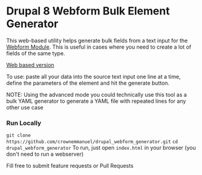 # Drupal 8 Webform Bulk Element Generator
This web-based utility helps generate bulk fields from a text input for the [Webform Module](https://www.drupal.org/project/webform).
This is useful in cases where you need to create a lot of fields of the same type.

[Web based version](https://crownemmanuel.github.io/drupal_webform_generator)

To use: paste all your data into the source text input one line at a time, define the parameters of the element and hit the generate button.

NOTE: Using the advanced mode you could technically use this tool as a bulk YAML generator to generate a YAML file with repeated lines for any other use case


### Run Locally

`git clone https://github.com/crownemmanuel/drupal_webform_generator.git`
`cd drupal_webform_generator`
To run, just open `index.html` in your browser (you don't need to run a webserver)

Fill free to submit feature requests or Pull Requests
